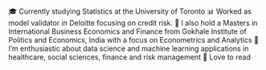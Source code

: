 🎓 Currently studying Statistics at the University of Toronto
📊 Worked as model validator in Deloitte focusing on credit risk.
🔭 I also hold a Masters in International Business Economics and Finance from Gokhale Institute of Politics and Economics, India with a focus on Econometrics and Analytics
🌱 I’m enthusiastic about data science and machine learning applications in healthcare, social sciences, finance and risk management
📕 Love to read

<!---
gnewatia/gnewatia is a ✨ special ✨ repository because its `README.md` (this file) appears on your GitHub profile.
You can click the Preview link to take a look at your changes.
--->
